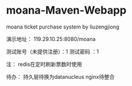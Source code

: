 # moana-Maven-Webapp
moana ticket purchase system by liuzengjiong

演示地址： 119.29.10.25:8080/moana

测试账号（未提供注册）：1
测试密码 ：1




注：
redis在定时刷新票数时使用


待办：
持久层待换为datanucleus
nginx待整合
